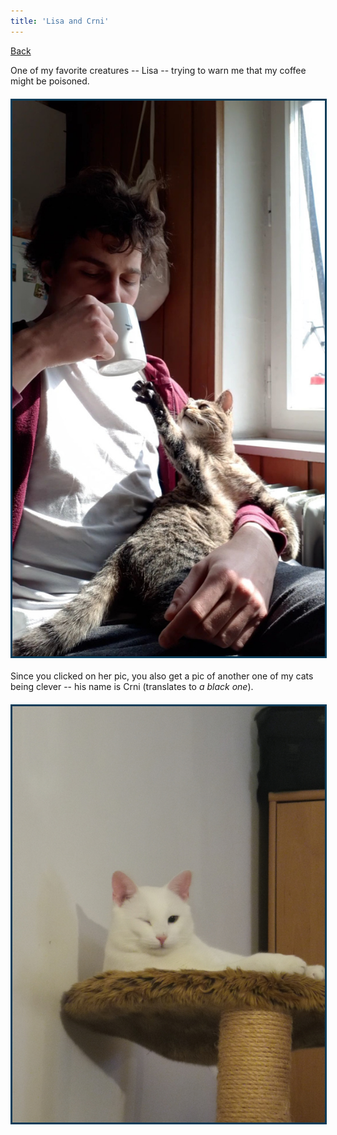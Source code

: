 ```yaml
---
title: 'Lisa and Crni'
---
```


[Back](/)

One of my favorite creatures -- Lisa -- trying to warn me that my coffee might be poisoned. 

<img style="border: 3px solid #0a3c58;margin: 20px auto; display:block; max-width:500px" src="/images/muca-lisa-color.jpg" width="500">

Since you clicked on her pic, you also get a pic of another one of my cats being clever -- his name is Crni (translates to *a black one*).

<img style="border: 3px solid #0a3c58;margin: 20px auto; display:block; max-width:500px" src="/images/crni.jpg" width="500">
